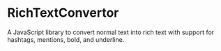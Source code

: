 # RichTextConvertor
A JavaScript library to convert normal text into rich text with support for hashtags, mentions, bold, and underline.
